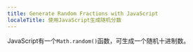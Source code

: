 ```yaml
---
title: Generate Random Fractions with JavaScript
localeTitle: 使用JavaScript生成随机分数
---
```

JavaScript有一个`Math.random()`函数，可生成一个随机十进制数。